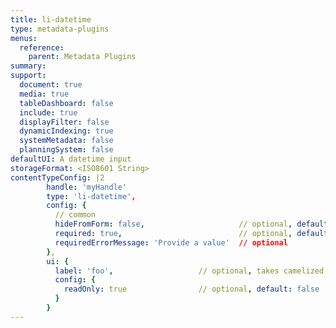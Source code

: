 ```yaml
---
title: li-datetime
type: metadata-plugins
menus:
  reference:
    parent: Metadata Plugins
summary: 
support:
  document: true
  media: true
  tableDashboard: false
  include: true
  displayFilter: false
  dynamicIndexing: true
  systemMetadata: false
  planningSystem: false
defaultUI: A datetime input
storageFormat: <ISO8601 String>
contentTypeConfig: |2
        handle: 'myHandle'
        type: 'li-datetime',
        config: {
          // common
          hideFromForm: false,                     // optional, default: false
          required: true,                          // optional, default: false
          requiredErrorMessage: 'Provide a value'  // optional
        },
        ui: {
          label: 'foo',                   // optional, takes camelized name otherwise
          config: {
            readOnly: true                // optional, default: false
          }
        }
---
```

